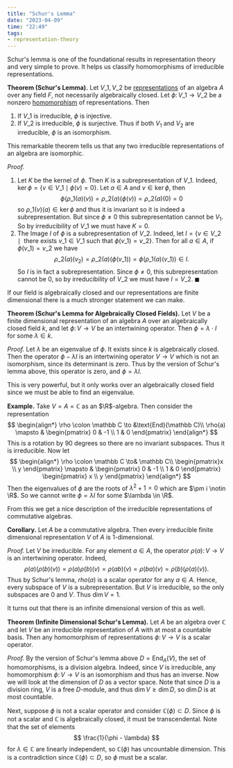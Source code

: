 ```yaml
---
title: "Schur's Lemma"
date: "2023-04-09"
time: "22:49"
tags:
- representation-theory
---
```

Schur's lemma is one of the foundational results in representation theory and very simple to prove. It helps us classify homomorphisms of irreducible representations. 

**Theorem (Schur's Lemma).** Let $V\_1, V\_2$ be [representations](notes/Representation%20Theory/Basic%20Definitions.md) of an algebra $A$ over any field $F$, not necessarily algebraically closed. Let $\phi \colon V\_1 \to V\_2$ be a nonzero [homomorphism](notes/Representation%20Theory/Basic%20Definitions.md) of representations. Then 
1. If $V\_1$ is irreducible, $\phi$ is injective. 
2. If $V\_2$ is irreducible, $\phi$ is surjective. 
Thus if both $V_1$ and $V_2$ are irreducible, $\phi$ is an isomorphism.

This remarkable theorem tells us that any two irreducible representations of an algebra are isomorphic. 

*Proof.* 
1. Let $K$ be the kernel of $\phi$. Then $K$ is a subrepresentation of $V\_1$. Indeed, $\ker \phi = \lbrace v \in V\_1 \mid \phi(v) = 0 \rbrace$. Let $a \in A$ and $v \in \ker \phi$, then $$ \phi(\rho\_1(a)(v)) = \rho\_2(a)(\phi(v)) = \rho\_2(a)(0) = 0$$ so $\rho\_1(v)(a) \in \ker \phi$ and thus it is invariant so it is indeed a subrepresentation. But since $\phi \neq 0$ this subrepresentation cannot be $V_1$. So by irreducibility of $V\_1$ we must have $K = 0$. 
2. The Image $I$ of $\phi$ is a subrepresentation of $V\_2$. Indeed, let $I = \lbrace v \in V\_2 \mid \text{ there exists } v\_1 \in V\_1 \text{ such that } \phi(v\_1) = v\_2 \rbrace$.   Then for all $a \in A$, if $\phi(v\_1) = v\_2$ we have $$\rho\_2(a)(v_2) = \rho\_2(a)(\phi(v\_1)) = \phi(\rho\_1(a)(v\_1))\in I.$$ So $I$ is in fact a subrepresentation. Since $\phi \neq 0$, this subrepresentation cannot be 0, so by irreducibility of $V\_2$ we must have $I = V\_2$. $\blacksquare$ 

If our field is algebraically closed and our representations are finite dimensional there is a much stronger statement we can make. 

**Theorem (Schur's Lemma for Algebraically Closed Fields).** Let $V$ be a finite dimensional representation of an algebra $A$ over an algebraically closed field $k$, and let $\phi \colon V \to V$ be an intertwining operator. Then $\phi = \lambda \cdot I$ for some $\lambda \in k$. 

*Proof.* Let $\lambda$ be an eigenvalue of $\phi$. It exists since $k$ is algebraically closed. Then the operator $\phi - \lambda I$ is an intertwining operator $V \to V$ which is not an isomorphism, since its determinant is zero. Thus by the version of Schur's lemma above, this operator is zero, and $\phi = \lambda I$. 

This is very powerful, but it only works over an algebraically closed field since we must be able to find an eigenvalue. 

**Example.** Take $V = A = \mathbb C$ as an $\R$-algebra. Then consider the representation 
$$
\begin{align*}
\rho \colon \mathbb C \to &\text{End}(\mathbb C)\\
\rho(a) \mapsto & \begin{pmatrix}
0 & -1 \\ 1 & 0
\end{pmatrix}
\end{align*}
$$
This is a rotation by 90 degrees so there are no invariant subspaces. Thus it is irreducible. Now let 
$$
\begin{align*}
\rho \colon \mathbb C \to& \mathbb C\\
\begin{pmatrix}x \\ y \end{pmatrix} \mapsto & \begin{pmatrix}
0 & -1 \\ 1 & 0
\end{pmatrix} \begin{pmatrix} x \\ y \end{pmatrix}
\end{align*}
$$Then the eigenvalues of $\phi$ are the roots of $\lambda^2 + 1= 0$ which are $\pm i \notin \R$. So we cannot write $\phi = \lambda I$ for some $\lambda \in \R$. 

From this we get a nice description of the irreducible representations of commutative algebras. 

**Corollary.** Let $A$ be a commutative algebra. Then every irreducible finite dimensional representation $V$ of $A$ is 1-dimensional. 

*Proof.* Let $V$ be irreducible. For any element $a \in A$, the operator $\rho(a) \colon V \to V$ is an intertwining operator. Indeed, 
$$
\rho(a)(\rho(b)(v)) = \rho(a)\rho(b)(v) = \rho(ab)(v) = \rho(ba)(v) = \rho(b)(\rho(a)(v)).
$$Thus by Schur's lemma, $rho(a)$ is a scalar operator for any $a \in A$. Hence, every subspace of $V$ is a subrepresentation. But $V$ is irreducible, so the only subspaces are 0 and $V$. Thus $\dim V = 1$. 


It turns out that there is an infinite dimensional version of this as well.

**Theorem (Infinite Dimensional Schur's Lemma).** Let $A$ be an algebra over $\mathbb C$ and let $V$ be an irreducible representation of $A$ with at most a countable basis. Then any homomorphism of representations $\phi \colon V \to V$ is a scalar operator.

*Proof.* By the version of Schur's lemma above $D = \text{End}_A(V)$, the set of homomorphisms, is a division algebra. Indeed, since $V$ is irreducible, any  homomorphism $\phi \colon V \to V$ is an isomorphism and thus has an inverse. Now we will look at the dimension of $D$ as a vector space. Note that since $D$ is a division ring, $V$ is a free $D$-module, and thus $\dim V \geq \dim D$, so $\dim D$ is at most countable. 

Next, suppose $\phi$ is not a scalar operator and consider $\mathbb C(\phi) \subset D$. Since $\phi$ is not a scalar and $\mathbb C$ is algebraically closed, it must be transcendental. Note that the set of elements 
$$
\frac{1}{\phi - \lambda}
$$
for $\lambda \in \mathbb C$ are linearly independent, so $\mathbb C(\phi)$ has uncountable dimension. This is a contradiction since $\mathbb C(\phi) \subset D$, so $\phi$ must be a scalar. 

